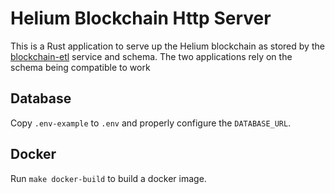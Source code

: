 # Helium Blockchain Http Server

This is a Rust application to serve up the Helium blockchain as
stored by the
[blockchain-etl](https://github.com/helium/blockchain-etl) service and
schema. The two applications rely on the schema being compatible to
work

## Database

Copy `.env-example` to `.env` and properly configure the `DATABASE_URL`.

## Docker

Run `make docker-build` to build a docker image.
